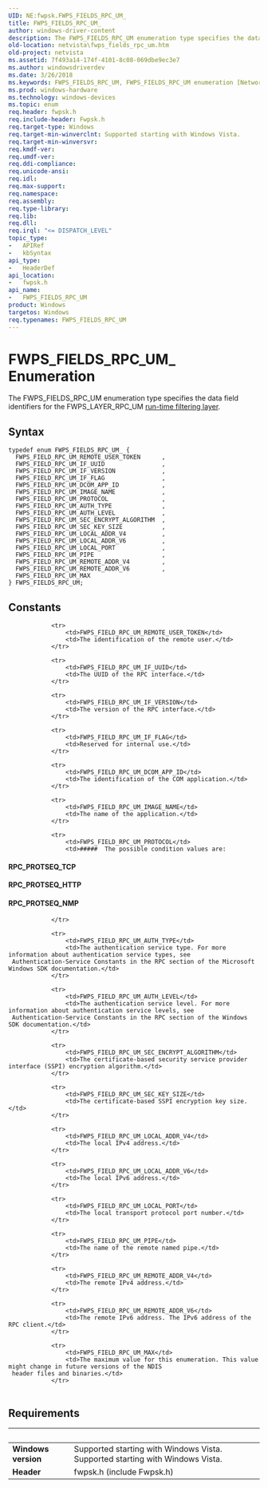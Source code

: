 ```yaml
---
UID: NE:fwpsk.FWPS_FIELDS_RPC_UM_
title: FWPS_FIELDS_RPC_UM_
author: windows-driver-content
description: The FWPS_FIELDS_RPC_UM enumeration type specifies the data field identifiers for the FWPS_LAYER_RPC_UM run-time filtering layer.
old-location: netvista\fwps_fields_rpc_um.htm
old-project: netvista
ms.assetid: 7f493a14-174f-4101-8c08-069dbe9ec3e7
ms.author: windowsdriverdev
ms.date: 3/26/2018
ms.keywords: FWPS_FIELDS_RPC_UM, FWPS_FIELDS_RPC_UM enumeration [Network Drivers Starting with Windows Vista], FWPS_FIELDS_RPC_UM_, FWPS_FIELD_RPC_UM_AUTH_LEVEL, FWPS_FIELD_RPC_UM_AUTH_TYPE, FWPS_FIELD_RPC_UM_DCOM_APP_ID, FWPS_FIELD_RPC_UM_IF_FLAG, FWPS_FIELD_RPC_UM_IF_UUID, FWPS_FIELD_RPC_UM_IF_VERSION, FWPS_FIELD_RPC_UM_IMAGE_NAME, FWPS_FIELD_RPC_UM_LOCAL_ADDR_V4, FWPS_FIELD_RPC_UM_LOCAL_ADDR_V6, FWPS_FIELD_RPC_UM_LOCAL_PORT, FWPS_FIELD_RPC_UM_MAX, FWPS_FIELD_RPC_UM_PIPE, FWPS_FIELD_RPC_UM_PROTOCOL, FWPS_FIELD_RPC_UM_REMOTE_ADDR_V4, FWPS_FIELD_RPC_UM_REMOTE_ADDR_V6, FWPS_FIELD_RPC_UM_REMOTE_USER_TOKEN, FWPS_FIELD_RPC_UM_SEC_ENCRYPT_ALGORITHM, FWPS_FIELD_RPC_UM_SEC_KEY_SIZE, fwpsk/FWPS_FIELDS_RPC_UM, fwpsk/FWPS_FIELD_RPC_UM_AUTH_LEVEL, fwpsk/FWPS_FIELD_RPC_UM_AUTH_TYPE, fwpsk/FWPS_FIELD_RPC_UM_DCOM_APP_ID, fwpsk/FWPS_FIELD_RPC_UM_IF_FLAG, fwpsk/FWPS_FIELD_RPC_UM_IF_UUID, fwpsk/FWPS_FIELD_RPC_UM_IF_VERSION, fwpsk/FWPS_FIELD_RPC_UM_IMAGE_NAME, fwpsk/FWPS_FIELD_RPC_UM_LOCAL_ADDR_V4, fwpsk/FWPS_FIELD_RPC_UM_LOCAL_ADDR_V6, fwpsk/FWPS_FIELD_RPC_UM_LOCAL_PORT, fwpsk/FWPS_FIELD_RPC_UM_MAX, fwpsk/FWPS_FIELD_RPC_UM_PIPE, fwpsk/FWPS_FIELD_RPC_UM_PROTOCOL, fwpsk/FWPS_FIELD_RPC_UM_REMOTE_ADDR_V4, fwpsk/FWPS_FIELD_RPC_UM_REMOTE_ADDR_V6, fwpsk/FWPS_FIELD_RPC_UM_REMOTE_USER_TOKEN, fwpsk/FWPS_FIELD_RPC_UM_SEC_ENCRYPT_ALGORITHM, fwpsk/FWPS_FIELD_RPC_UM_SEC_KEY_SIZE, netvista.fwps_fields_rpc_um, wfp_ref_5_const_3_data_fields_8dbe4a13-7ea4-4e12-a880-ffbaf3a533ed.xml
ms.prod: windows-hardware
ms.technology: windows-devices
ms.topic: enum
req.header: fwpsk.h
req.include-header: Fwpsk.h
req.target-type: Windows
req.target-min-winverclnt: Supported starting with Windows Vista.
req.target-min-winversvr: 
req.kmdf-ver: 
req.umdf-ver: 
req.ddi-compliance: 
req.unicode-ansi: 
req.idl: 
req.max-support: 
req.namespace: 
req.assembly: 
req.type-library: 
req.lib: 
req.dll: 
req.irql: "<= DISPATCH_LEVEL"
topic_type:
-	APIRef
-	kbSyntax
api_type:
-	HeaderDef
api_location:
-	fwpsk.h
api_name:
-	FWPS_FIELDS_RPC_UM
product: Windows
targetos: Windows
req.typenames: FWPS_FIELDS_RPC_UM
---
```


# FWPS_FIELDS_RPC_UM_ Enumeration
The FWPS_FIELDS_RPC_UM enumeration type specifies the data field identifiers for the
  FWPS_LAYER_RPC_UM 
  <a href="https://msdn.microsoft.com/en-us/library/windows/desktop/aa366492">run-time filtering layer</a>.

## Syntax
```
typedef enum FWPS_FIELDS_RPC_UM_ {
  FWPS_FIELD_RPC_UM_REMOTE_USER_TOKEN      ,
  FWPS_FIELD_RPC_UM_IF_UUID                ,
  FWPS_FIELD_RPC_UM_IF_VERSION             ,
  FWPS_FIELD_RPC_UM_IF_FLAG                ,
  FWPS_FIELD_RPC_UM_DCOM_APP_ID            ,
  FWPS_FIELD_RPC_UM_IMAGE_NAME             ,
  FWPS_FIELD_RPC_UM_PROTOCOL               ,
  FWPS_FIELD_RPC_UM_AUTH_TYPE              ,
  FWPS_FIELD_RPC_UM_AUTH_LEVEL             ,
  FWPS_FIELD_RPC_UM_SEC_ENCRYPT_ALGORITHM  ,
  FWPS_FIELD_RPC_UM_SEC_KEY_SIZE           ,
  FWPS_FIELD_RPC_UM_LOCAL_ADDR_V4          ,
  FWPS_FIELD_RPC_UM_LOCAL_ADDR_V6          ,
  FWPS_FIELD_RPC_UM_LOCAL_PORT             ,
  FWPS_FIELD_RPC_UM_PIPE                   ,
  FWPS_FIELD_RPC_UM_REMOTE_ADDR_V4         ,
  FWPS_FIELD_RPC_UM_REMOTE_ADDR_V6         ,
  FWPS_FIELD_RPC_UM_MAX
} FWPS_FIELDS_RPC_UM;
```

## Constants

<table>
            
                <tr>
                    <td>FWPS_FIELD_RPC_UM_REMOTE_USER_TOKEN</td>
                    <td>The identification of the remote user.</td>
                </tr>
            
                <tr>
                    <td>FWPS_FIELD_RPC_UM_IF_UUID</td>
                    <td>The UUID of the RPC interface.</td>
                </tr>
            
                <tr>
                    <td>FWPS_FIELD_RPC_UM_IF_VERSION</td>
                    <td>The version of the RPC interface.</td>
                </tr>
            
                <tr>
                    <td>FWPS_FIELD_RPC_UM_IF_FLAG</td>
                    <td>Reserved for internal use.</td>
                </tr>
            
                <tr>
                    <td>FWPS_FIELD_RPC_UM_DCOM_APP_ID</td>
                    <td>The identification of the COM application.</td>
                </tr>
            
                <tr>
                    <td>FWPS_FIELD_RPC_UM_IMAGE_NAME</td>
                    <td>The name of the application.</td>
                </tr>
            
                <tr>
                    <td>FWPS_FIELD_RPC_UM_PROTOCOL</td>
                    <td>#####  The possible condition values are:



#### RPC_PROTSEQ_TCP



#### RPC_PROTSEQ_HTTP



#### RPC_PROTSEQ_NMP</td>
                </tr>
            
                <tr>
                    <td>FWPS_FIELD_RPC_UM_AUTH_TYPE</td>
                    <td>The authentication service type. For more information about authentication service types, see
     Authentication-Service Constants in the RPC section of the Microsoft Windows SDK documentation.</td>
                </tr>
            
                <tr>
                    <td>FWPS_FIELD_RPC_UM_AUTH_LEVEL</td>
                    <td>The authentication service level. For more information about authentication service levels, see
     Authentication-Service Constants in the RPC section of the Windows SDK documentation.</td>
                </tr>
            
                <tr>
                    <td>FWPS_FIELD_RPC_UM_SEC_ENCRYPT_ALGORITHM</td>
                    <td>The certificate-based security service provider interface (SSPI) encryption algorithm.</td>
                </tr>
            
                <tr>
                    <td>FWPS_FIELD_RPC_UM_SEC_KEY_SIZE</td>
                    <td>The certificate-based SSPI encryption key size.</td>
                </tr>
            
                <tr>
                    <td>FWPS_FIELD_RPC_UM_LOCAL_ADDR_V4</td>
                    <td>The local IPv4 address.</td>
                </tr>
            
                <tr>
                    <td>FWPS_FIELD_RPC_UM_LOCAL_ADDR_V6</td>
                    <td>The local IPv6 address.</td>
                </tr>
            
                <tr>
                    <td>FWPS_FIELD_RPC_UM_LOCAL_PORT</td>
                    <td>The local transport protocol port number.</td>
                </tr>
            
                <tr>
                    <td>FWPS_FIELD_RPC_UM_PIPE</td>
                    <td>The name of the remote named pipe.</td>
                </tr>
            
                <tr>
                    <td>FWPS_FIELD_RPC_UM_REMOTE_ADDR_V4</td>
                    <td>The remote IPv4 address.</td>
                </tr>
            
                <tr>
                    <td>FWPS_FIELD_RPC_UM_REMOTE_ADDR_V6</td>
                    <td>The remote IPv6 address. The IPv6 address of the RPC client.</td>
                </tr>
            
                <tr>
                    <td>FWPS_FIELD_RPC_UM_MAX</td>
                    <td>The maximum value for this enumeration. This value might change in future versions of the NDIS
     header files and binaries.</td>
                </tr>
</table>


## Requirements
| &nbsp; | &nbsp; |
| ---- |:---- |
| **Windows version** | Supported starting with Windows Vista. Supported starting with Windows Vista. |
| **Header** | fwpsk.h (include Fwpsk.h) |